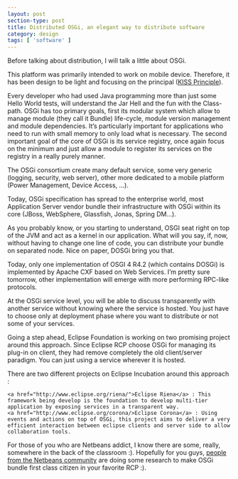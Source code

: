 ```yaml
---
layout: post
section-type: post
title: Distributed OSGi, an elegant way to distribute software
category: design
tags: [ 'software' ]
---
```

Before talking about distribution, I will talk a little about OSGi.

This platform was primarily intended to work on mobile device.
Therefore, it has been design to be light and focusing on the principal (<a href="Distributed OSGi, an elegant way to distribute software">KISS Principle</a>).

Every developer who had used Java programming more than just some Hello World tests, will understand the Jar Hell and the fun with the Class-path.
OSGi has too primary goals, first its modular system which allow to manage module (they call it Bundle) life-cycle, module version management and module dependencies. It’s particularly important for applications who need to run with small memory to only load what is necessary.
The second important goal of the core of OSGi is its service registry, once again focus on the minimum and just allow a module to register its services on the registry in a really purely manner.

The OSGi consortium create many default service, some very generic (logging, security, web server), other more dedicated to a mobile platform (Power Management, Device Access, …).

Today, OSGi specification has spread to the enterprise world, most Application Server vendor bundle their infrastructure with OSGi within its core (JBoss, WebSphere, Glassfish, Jonas, Spring DM…).

As you probably know, or you starting to understand, OSGI seat right on top of the JVM and act as a kernel in our application. What will you say, if, now, without having to change one line of code, you can distribute your bundle on separated node. Nice on paper, DOSGi bring you that.

Today, only one implementation of OSGI 4 R4.2 (which contains DOSGi) is implemented by Apache CXF based on Web Services. I’m pretty sure tomorrow, other implementation will emerge with more performing RPC-like protocols.

At the OSGi service level, you will be able to discuss transparently with another service without knowing where the service is hosted. You just have to choose only at deployment phase where you want to distribute or not some of your services.

Going a step ahead, Eclipse Foundation is working on two promising project around this approach. Since Eclipse RCP choose OSGi for managing its plug-in on client, they had remove completely the old client/server paradigm. You can just using a service wherever it is hosted.

There are two different projects on Eclipse Incubation around this approach :

    <a href="http://www.eclipse.org/riena/">Eclipse Riena</a> : This framework being develop is the foundation to develop multi-tier application by exposing services in a transparent way.
    <a href="http://www.eclipse.org/corona/>Eclipse Corona</a> : Using events and actions on top of OSGi, this project aims to deliver a very efficient interaction between eclipse clients and server side to allow collaboration tools.

For those of you who are Netbeans addict, I know there are some, really, somewhere in the back of the classroom :). Hopefully for you guys, <a href="http://eppleton.sharedhost.de/blog/?p=701">people from the Netbeans community</a> are doing some research to make OSGi bundle first class citizen in your favorite RCP :).